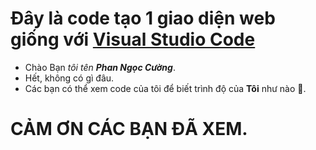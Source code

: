 # Đây là code tạo 1 giao diện web giống với [Visual Studio Code](https://code.visualstudio.com/)
- Chào Bạn *tôi tên **Phan Ngọc Cường***.
- Hết, không có gì đâu.
- Các bạn có thể xem code của tôi để biết trình độ của **Tôi** như nào 🥇.
# CẢM ƠN CÁC BẠN ĐÃ XEM.
